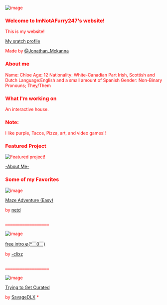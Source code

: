 <span style="color:red"> 

![image](https://user-images.githubusercontent.com/90731782/159119479-3985c6c3-5d85-4771-8168-d09ed9fff9f8.png)

### Welcome to ImNotAFurry247's website!
This is my website!

[My sratch profile](https://scratch.mit.edu/users/ImNotAFurry247/)

Made by [@Jonathan_Mckanna](https://scratch.mit.edu/users/Jonathan_Mckanna/)

### About me
Name: Chloe
Age: 12
Nationality: White-Canadian Part Irish, Scottish and Dutch
Language:English and a small amount of Spanish
Gender: Non-Binary
Pronouns; They/Them

### What I'm working on
An interactive house.

### Note:
I like purple, Tacos, Pizza, art, and video games!!

### Featured Project

<img src="https://cdn2.scratch.mit.edu/get_image/project/651721251_282x210.png" alt="Featured project"/>!

[-About Me-](https://scratch.mit.edu/projects/651721251/)

### Some of my Favorites

![image](https://user-images.githubusercontent.com/90731782/159119741-ecbe1974-b599-41d8-9fb9-0ef4c8f5309a.png)


[Maze Adventure (Easy)](https://scratch.mit.edu/projects/639712278/)

by [netd](https://scratch.mit.edu/users/netd)
### __________________
![image](https://user-images.githubusercontent.com/90731782/159119835-949e9521-c0d8-4aac-9ed1-ae568c7eec25.png)


[free intro φ(*￣0￣)](https://scratch.mit.edu/projects/662156275/)

by [-clixz](https://scratch.mit.edu/users/-clixz)
### __________________
![image](https://user-images.githubusercontent.com/90731782/159119943-68c94636-e6a6-4fb5-8443-5624c25cb70a.png)


[Trying to Get Curated](https://scratch.mit.edu/projects/559564521/)

by [SavageDLX](https://scratch.mit.edu/users/SavageDLX/)
*</span>
